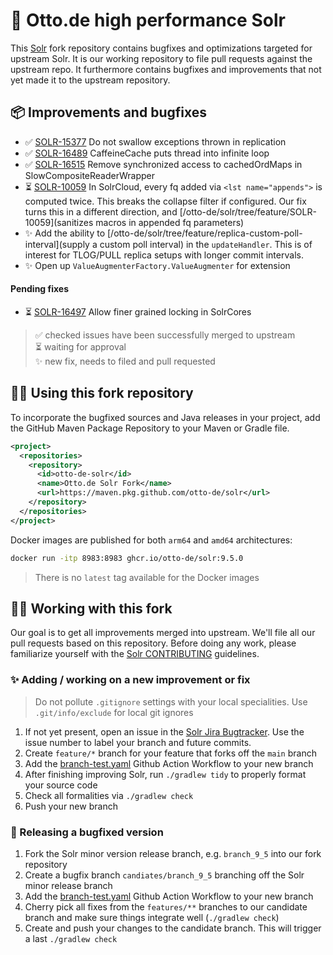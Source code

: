 # 🚀 Otto.de high performance Solr

This [Solr](/apache/solr) fork repository contains bugfixes
and optimizations targeted for upstream Solr. It is our working 
repository to file pull requests against the upstream repo. It
furthermore contains bugfixes and improvements that not yet made
it to the upstream repository.

## 📦 Improvements and bugfixes

* ✅ [SOLR-15377](https://issues.apache.org/jira/browse/SOLR-15377) Do not swallow exceptions 
  thrown in replication
* ✅ [SOLR-16489](https://issues.apache.org/jira/browse/SOLR-16489) CaffeineCache puts thread 
  into infinite loop
* ✅ [SOLR-16515](https://issues.apache.org/jira/browse/SOLR-16515) Remove synchronized access to 
  cachedOrdMaps in SlowCompositeReaderWrapper
* ⏳ [SOLR-10059](https://issues.apache.org/jira/browse/SOLR-10059) In SolrCloud, every 
  fq added via `<lst name="appends">` is computed twice. This breaks the collapse filter 
  if configured. Our fix turns this in a different direction, and 
  [/otto-de/solr/tree/feature/SOLR-10059](sanitizes macros in appended fq parameters)
* ✨ Add the ability to [/otto-de/solr/tree/feature/replica-custom-poll-interval](supply a custom poll interval)
  in the `updateHandler`. This is of interest for TLOG/PULL replica setups with longer commit
  intervals.
* ✨ Open up `ValueAugmenterFactory.ValueAugmenter` for extension

#### Pending fixes

* ⏳ [SOLR-16497](https://issues.apache.org/jira/browse/SOLR-16497) Allow finer grained locking in SolrCores

> ✅ checked issues have been successfully merged to upstream\
> ⏳ waiting for approval\
> ✨ new fix, needs to filed and pull requested

## 👩‍💻 Using this fork repository

To incorporate the bugfixed sources and Java releases in your project,
add the GitHub Maven Package Repository to your Maven or Gradle file.

```xml
<project>
  <repositories>
    <repository>
      <id>otto-de-solr</id>
      <name>Otto.de Solr Fork</name>
      <url>https://maven.pkg.github.com/otto-de/solr</url>
    </repository>
  </repositories>
</project>
```

Docker images are published for both `arm64` and `amd64` architectures:

```bash
docker run -itp 8983:8983 ghcr.io/otto-de/solr:9.5.0
```

> There is no `latest` tag available for the Docker images


## 👩‍💻 Working with this fork

Our goal is to get all improvements merged into upstream. We'll file all our
pull requests based on this repository. Before doing any work, please
familiarize yourself with the [Solr CONTRIBUTING](https://github.com/apache/solr/blob/main/CONTRIBUTING.md) guidelines.


### ✨ Adding / working on a new improvement or fix

> Do not pollute `.gitignore` settings with your local specialities. 
> Use `.git/info/exclude` for local git ignores

1. If not yet present, open an issue in the [Solr Jira Bugtracker](https://issues.apache.org/jira/projects/SOLR/issues/SOLR-16781?filter=allopenissues).
   Use the issue number to label your branch and future commits.
1. Create `feature/*` branch for your feature that forks 
   off the `main` branch
1. Add the [branch-test.yaml](.github/workflows/branch-test.yaml) 
   Github Action Workflow to your new branch
1. After finishing improving Solr, run `./gradlew tidy`
   to properly format your source code
1. Check all formalities via `./gradlew check`
1. Push your new branch

### 🚀 Releasing a bugfixed version

1. Fork the Solr minor version release branch, e.g. `branch_9_5`
   into our fork repository
1. Create a bugfix branch `candiates/branch_9_5` branching off
   the Solr minor release branch
1. Add the [branch-test.yaml](.github/workflows/branch-test.yaml) 
   Github Action Workflow to your new branch
1. Cherry pick all fixes from the `features/**` branches to our 
   candidate branch and make sure things integrate well (`./gradlew check`)
1. Create and push your changes to the candidate branch. This will
   trigger a last `./gradlew check`
